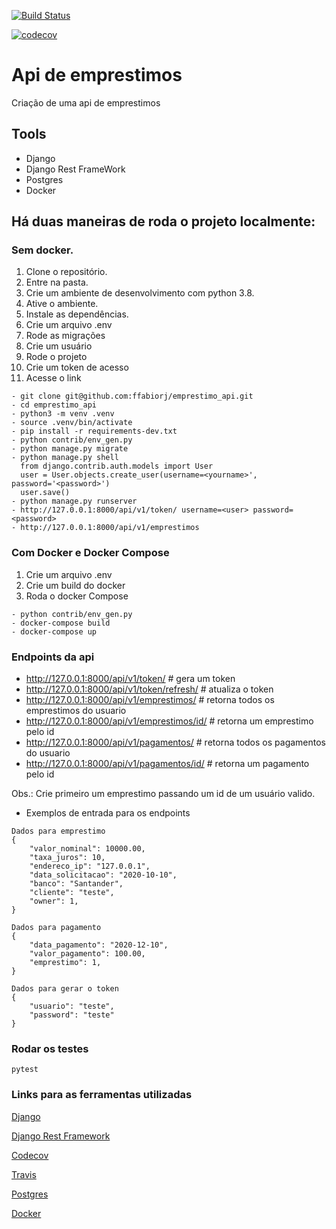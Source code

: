 [![Build Status](https://travis-ci.com/ffabiorj/emprestimo_api.svg?branch=master)](https://travis-ci.com/ffabiorj/voluntario_app)

[![codecov](https://codecov.io/gh/ffabiorj/emprestimo_api/branch/master/graph/badge.svg)](https://codecov.io/gh/ffabiorj/voluntario_app)

# Api de emprestimos

Criação de uma api de emprestimos

## Tools

- Django
- Django Rest FrameWork
- Postgres
- Docker

## Há duas maneiras de roda o projeto localmente:

### Sem docker.

1. Clone o repositório.
2. Entre na pasta.
3. Crie um ambiente de desenvolvimento com python 3.8.
4. Ative o ambiente.
5. Instale as dependências.
6. Crie um arquivo .env
7. Rode as migrações
8. Crie um usuário
9. Rode o projeto
10. Crie um token de acesso
11. Acesse o link

```
- git clone git@github.com:ffabiorj/emprestimo_api.git
- cd emprestimo_api
- python3 -m venv .venv
- source .venv/bin/activate
- pip install -r requirements-dev.txt
- python contrib/env_gen.py
- python manage.py migrate
- python manage.py shell
  from django.contrib.auth.models import User
  user = User.objects.create_user(username=<yourname>', password='<password>')
  user.save()
- python manage.py runserver
- http://127.0.0.1:8000/api/v1/token/ username=<user> password=<password>
- http://127.0.0.1:8000/api/v1/emprestimos
```

### Com Docker e Docker Compose

1. Crie um arquivo .env
2. Crie um build do docker
3. Roda o docker Compose

```
- python contrib/env_gen.py
- docker-compose build
- docker-compose up
```

### Endpoints da api

- http://127.0.0.1:8000/api/v1/token/ # gera um token
- http://127.0.0.1:8000/api/v1/token/refresh/ # atualiza o token
- http://127.0.0.1:8000/api/v1/emprestimos/ # retorna todos os emprestimos do usuario
- http://127.0.0.1:8000/api/v1/emprestimos/id/ # retorna um emprestimo pelo id
- http://127.0.0.1:8000/api/v1/pagamentos/ # retorna todos os pagamentos do usuario
- http://127.0.0.1:8000/api/v1/pagamentos/id/ # retorna um pagamento pelo id

Obs.: Crie primeiro um emprestimo passando um id de um usuário valido.

- Exemplos de entrada para os endpoints

```
Dados para emprestimo
{
    "valor_nominal": 10000.00,
    "taxa_juros": 10,
    "endereco_ip": "127.0.0.1",
    "data_solicitacao": "2020-10-10",
    "banco": "Santander",
    "cliente": "teste",
    "owner": 1,
}

Dados para pagamento
{
    "data_pagamento": "2020-12-10",
    "valor_pagamento": 100.00,
    "emprestimo": 1,
}

Dados para gerar o token
{
    "usuario": "teste",
    "password": "teste"
}

```

### Rodar os testes

```
pytest
```

### Links para as ferramentas utilizadas

[Django](https://docs.djangoproject.com/)

[Django Rest Framework](https://www.django-rest-framework.org/)

[Codecov](https://codecov.io/)

[Travis](https://travis-ci.com/)

[Postgres](https://www.postgresql.org/)

[Docker](https://www.docker.com/)
